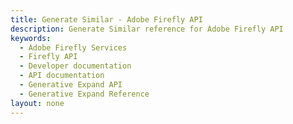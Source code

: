 ```yaml
---
title: Generate Similar - Adobe Firefly API
description: Generate Similar reference for Adobe Firefly API
keywords:
  - Adobe Firefly Services
  - Firefly API
  - Developer documentation
  - API documentation
  - Generative Expand API
  - Generative Expand Reference
layout: none
---
```


<RedoclyAPIBlock src="/firefly-services/docs/generate-object-composite-v3.json" width="600px" disableSidebar />
